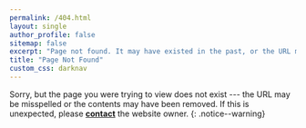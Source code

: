 ```yaml
---
permalink: /404.html
layout: single
author_profile: false
sitemap: false
excerpt: "Page not found. It may have existed in the past, or the URL may be incorrect."
title: "Page Not Found"
custom_css: darknav
---
```


Sorry, but the page you were trying to view does not exist --- the URL may be
misspelled or the contents may have been removed. If this is unexpected, please
[**contact**](/contact/) the website owner.
{: .notice--warning}

<script>
var GOOG_FIXURL_LANG = 'en';
var GOOG_FIXURL_SITE = '{{ site.url }}'
</script>
<script src="https://linkhelp.clients.google.com/tbproxy/lh/wm/fixurl.js">
</script>
